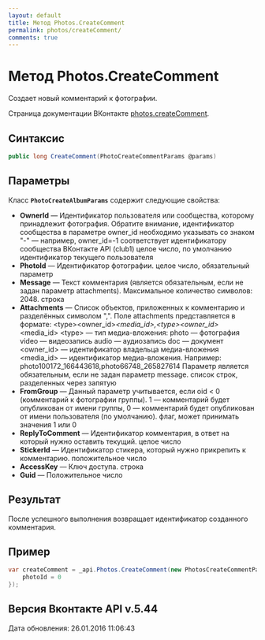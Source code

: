 ```yaml
---
layout: default
title: Метод Photos.CreateComment
permalink: photos/createComment/
comments: true
---
```

# Метод Photos.CreateComment
Создает новый комментарий к фотографии.

Страница документации ВКонтакте [photos.createComment](https://vk.com/dev/photos.createComment).
## Синтаксис
``` csharp
public long CreateComment(PhotoCreateCommentParams @params)
```

## Параметры
Класс **`PhotoCreateAlbumParams`** содержит следующие свойства:

+ **OwnerId** — Идентификатор пользователя или сообщества, которому принадлежит фотография. Обратите внимание, идентификатор сообщества в параметре owner_id необходимо указывать со знаком "-" — например, owner_id=-1 соответствует идентификатору сообщества ВКонтакте API (club1)  целое число, по умолчанию идентификатор текущего пользователя
+ **PhotoId** — Идентификатор фотографии. целое число, обязательный параметр
+ **Message** — Текст комментария (является обязательным, если не задан параметр attachments).  Максимальное количество символов: 2048. строка
+ **Attachments** — Список объектов, приложенных к комментарию и разделённых символом ",". Поле attachments представляется в формате: &lt;type&gt;&lt;owner_id&gt;_&lt;media_id&gt;,&lt;type&gt;&lt;owner_id&gt;_&lt;media_id&gt; &lt;type&gt; — тип медиа-вложения: photo — фотография  video — видеозапись  audio — аудиозапись  doc — документ &lt;owner_id&gt; — идентификатор владельца медиа-вложения  &lt;media_id&gt; — идентификатор медиа-вложения.   Например: photo100172_166443618,photo66748_265827614 Параметр является обязательным, если не задан параметр message. список строк, разделенных через запятую
+ **FromGroup** — Данный параметр учитывается, если oid &lt; 0 (комментарий к фотографии группы). 1 — комментарий будет опубликован от имени группы, 0 — комментарий будет опубликован от имени пользователя (по умолчанию). флаг, может принимать значения 1 или 0
+ **ReplyToComment** — Идентификатор комментария, в ответ на который нужно оставить текущий. целое число
+ **StickerId** — Идентификатор стикера, который нужно прикрепить к комментарию. положительное число
+ **AccessKey** — Ключ доступа. строка
+ **Guid** — Положительное число

## Результат
После успешного выполнения возвращает идентификатор созданного комментария.

## Пример
``` csharp
var createComment = _api.Photos.CreateComment(new PhotosCreateCommentParams{
	photoId = 0
});
```

## Версия Вконтакте API v.5.44
Дата обновления: 26.01.2016 11:06:43
